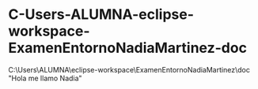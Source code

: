# C-Users-ALUMNA-eclipse-workspace-ExamenEntornoNadiaMartinez-doc
C:\Users\ALUMNA\eclipse-workspace\ExamenEntornoNadiaMartinez\doc
"Hola me llamo Nadia"
